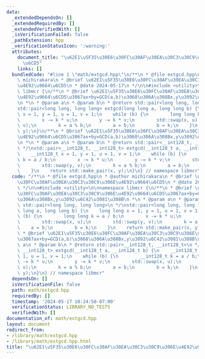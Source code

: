 ```yaml
---
data:
  _extendedDependsOn: []
  _extendedRequiredBy: []
  _extendedVerifiedWith: []
  _isVerificationFailed: false
  _pathExtension: hpp
  _verificationStatusIcon: ':warning:'
  attributes:
    document_title: "\u62E1\u5F35\u30E6\u30FC\u30AF\u30EA\u30C3\u30C9\u306E\u4E92\u9664\
      \u6CD5"
    links: []
  bundledCode: "#line 1 \"math/extgcd.hpp\"\n/**\n * @file extgcd.hpp\n * @author\
    \ michirakara\n * @brief \u62E1\u5F35\u30E6\u30FC\u30AF\u30EA\u30C3\u30C9\u306E\
    \u4E92\u9664\u6CD5\n * @date 2024-05-17\n */\n\n#include <utility>\n\nnamespace\
    \ libmcr {\n/**\n * @brief \u62E1\u5F35\u30E6\u30FC\u30AF\u30EA\u30C3\u30C9\u306E\
    \u4E92\u9664\u6CD5\u3067ax+by=GCD(a,b)\u3068\u306A\u308Bx,y\u3092\u6C42\u3081\u308B\
    \n *\n * @param a\n * @param b\n * @return std::pair<long long, long long>\n */\n\
    std::pair<long long, long long> extgcd(long long a, long long b) {\n    long long\
    \ x = 1, y = 1, u = 1, v = 1;\n    while (b) {\n        long long k = a / b;\n\
    \        x -= k * u;\n        y -= k * v;\n        std::swap(x, u);\n        std::swap(y,\
    \ v);\n        k = a % b;\n        a = b;\n        b = k;\n    }\n    return std::make_pair(x,\
    \ y);\n}\n/**\n * @brief \u62E1\u5F35\u30E6\u30FC\u30AF\u30EA\u30C3\u30C9\u306E\
    \u4E92\u9664\u6CD5\u3067ax+by=GCD(a,b)\u3068\u306A\u308Bx,y\u3092\u6C42\u3081\u308B\
    \n *\n * @param a\n * @param b\n * @return std::pair<__int128_t, __int128_t>\n\
    \ */\nstd::pair<__int128_t, __int128_t> extgcd(__int128_t a, __int128_t b) {\n\
    \    __int128_t x = 1, y = 1, u = 1, v = 1;\n    while (b) {\n        __int128_t\
    \ k = a / b;\n        x -= k * u;\n        y -= k * v;\n        std::swap(x, u);\n\
    \        std::swap(y, v);\n        k = a % b;\n        a = b;\n        b = k;\n\
    \    }\n    return std::make_pair(x, y);\n}\n} // namespace libmcr\n"
  code: "/**\n * @file extgcd.hpp\n * @author michirakara\n * @brief \u62E1\u5F35\u30E6\
    \u30FC\u30AF\u30EA\u30C3\u30C9\u306E\u4E92\u9664\u6CD5\n * @date 2024-05-17\n\
    \ */\n\n#include <utility>\n\nnamespace libmcr {\n/**\n * @brief \u62E1\u5F35\u30E6\
    \u30FC\u30AF\u30EA\u30C3\u30C9\u306E\u4E92\u9664\u6CD5\u3067ax+by=GCD(a,b)\u3068\
    \u306A\u308Bx,y\u3092\u6C42\u3081\u308B\n *\n * @param a\n * @param b\n * @return\
    \ std::pair<long long, long long>\n */\nstd::pair<long long, long long> extgcd(long\
    \ long a, long long b) {\n    long long x = 1, y = 1, u = 1, v = 1;\n    while\
    \ (b) {\n        long long k = a / b;\n        x -= k * u;\n        y -= k * v;\n\
    \        std::swap(x, u);\n        std::swap(y, v);\n        k = a % b;\n    \
    \    a = b;\n        b = k;\n    }\n    return std::make_pair(x, y);\n}\n/**\n\
    \ * @brief \u62E1\u5F35\u30E6\u30FC\u30AF\u30EA\u30C3\u30C9\u306E\u4E92\u9664\u6CD5\
    \u3067ax+by=GCD(a,b)\u3068\u306A\u308Bx,y\u3092\u6C42\u3081\u308B\n *\n * @param\
    \ a\n * @param b\n * @return std::pair<__int128_t, __int128_t>\n */\nstd::pair<__int128_t,\
    \ __int128_t> extgcd(__int128_t a, __int128_t b) {\n    __int128_t x = 1, y =\
    \ 1, u = 1, v = 1;\n    while (b) {\n        __int128_t k = a / b;\n        x\
    \ -= k * u;\n        y -= k * v;\n        std::swap(x, u);\n        std::swap(y,\
    \ v);\n        k = a % b;\n        a = b;\n        b = k;\n    }\n    return std::make_pair(x,\
    \ y);\n}\n} // namespace libmcr"
  dependsOn: []
  isVerificationFile: false
  path: math/extgcd.hpp
  requiredBy: []
  timestamp: '2024-05-17 10:24:58-07:00'
  verificationStatus: LIBRARY_NO_TESTS
  verifiedWith: []
documentation_of: math/extgcd.hpp
layout: document
redirect_from:
- /library/math/extgcd.hpp
- /library/math/extgcd.hpp.html
title: "\u62E1\u5F35\u30E6\u30FC\u30AF\u30EA\u30C3\u30C9\u306E\u4E92\u9664\u6CD5"
---
```

